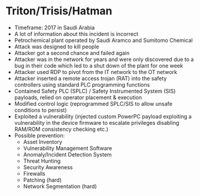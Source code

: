 # Triton/Trisis/Hatman

- Timeframe: 2017 in Saudi Arabia
- A lot of information about this incident is incorrect
- Petrochemical plant operated by Saudi Aramco and Sumitomo Chemical
- Attack was designed to kill people
- Attacker got a second chance and failed again
- Attacker was in the network for years and were only discovered due to a bug in their code which led to a shut down of the plant for one week
- Attacker used RDP to pivot from the IT network to the OT network
- Attacker inserted a remote access trojan (RAT) into the safety controllers using standard PLC programming functions
- Contained Safety PLC (SPLC) / Safety Instrumented System (SIS) payloads, relied on operator placement & execution
- Modified control logic (reprogrammed SPLC/SIS to allow unsafe conditions to persist)
- Exploited a vulnerability (injected custom PowerPC payload exploiting a vulnerability in the device firmware to escalate privileges disabling RAM/ROM consistency checking etc.)
- Possible prevention:
  - Asset Inventory
  - Vulnerability Management Software
  - Anomaly/Incident Detection System
  - Threat Hunting
  - Security Awareness
  - Firewalls
  - Patching (hard)
  - Network Segmentation (hard)
